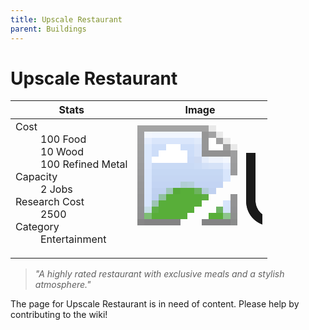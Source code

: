 ```yaml
---
title: Upscale Restaurant
parent: Buildings
---
```

# Upscale Restaurant

[//]: # (Pre-generated content)
<table><thead><tr><th>Stats</th><th>Image</th></tr></thead><tbody><tr><td><dl><dt>Cost</dt><dd>100 Food<br>10 Wood<br>100 Refined Metal</dd><dt>Capacity</dt><dd>2 Jobs</dd><dt>Research Cost</dt><dd>2500</dd><dt>Category</dt><dd>Entertainment</dd></dl></td><td><style>.building-image {width: 200px;height: 200px;overflow: hidden;position: relative;}.building-image img {image-rendering: pixelated;object-fit: none;transform: scale(10);transform-origin: left top;position: absolute;left: 0;top: 0;}</style><div class="building-image"><img style="object-position: -274px -939px;" src="https://tfe2-wiki.github.io/assets/sprites.png" alt="Upscale Restaurant Back"><img style="object-position: -252px -939px;" src="https://tfe2-wiki.github.io/assets/sprites.png" alt="Upscale Restaurant"></div></td></tr></tbody></table><blockquote><i>"A highly rated restaurant with exclusive meals and a stylish atmosphere."</i></blockquote>

The page for Upscale Restaurant is in need of content. Please help by contributing to the wiki!
